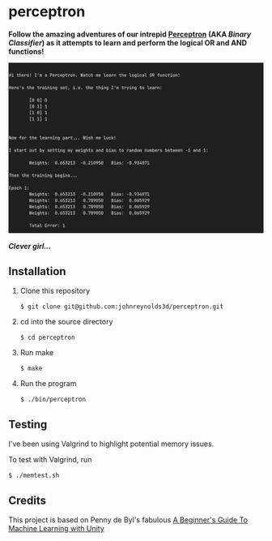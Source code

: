 # perceptron

**Follow the amazing adventures of our intrepid [Perceptron](https://en.wikipedia.org/wiki/Perceptron) (AKA *Binary Classifier*) as it attempts to learn and perform the logical OR and AND functions!**

![Screenshot](/img/perceptron.webp?raw=true "")

***Clever girl...***

## Installation

  1. Clone this repository
     ```shell
     $ git clone git@github.com:johnreynolds3d/perceptron.git
     ```
  2. cd into the source directory
     ```shell
     $ cd perceptron
     ```
  3. Run make 
     ```shell
     $ make 
     ```
  4. Run the program
     ```shell
     $ ./bin/perceptron
     ```

## Testing

I've been using Valgrind to highlight potential memory issues. 

To test with Valgrind, run
  ```shell
  $ ./memtest.sh
  ```

## Credits
This project is based on Penny de Byl's fabulous [A Beginner's Guide To Machine Learning with Unity](https://www.udemy.com/course/machine-learning-with-unity/)
